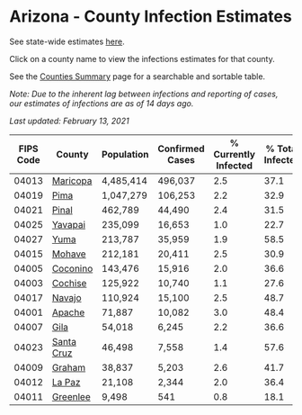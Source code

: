 # Arizona - County Infection Estimates

See state-wide estimates [here](/infections/us-az).

Click on a county name to view the infections estimates for that county.

See the [Counties Summary](/infections/summary-counties) page for a searchable and sortable table.

*Note: Due to the inherent lag between infections and reporting of cases, our estimates of infections are as of 14 days ago.*

*Last updated: February 13, 2021*

|   FIPS Code |                   County |   Population |   Confirmed Cases |   % Currently Infected |   % Total Infected |
|-------------|--------------------------|--------------|-------------------|------------------------|--------------------|
|       04013 |     [Maricopa](maricopa) |    4,485,414 |           496,037 |                    2.5 |               37.1 |
|       04019 |             [Pima](pima) |    1,047,279 |           106,253 |                    2.2 |               32.9 |
|       04021 |           [Pinal](pinal) |      462,789 |            44,490 |                    2.4 |               31.5 |
|       04025 |       [Yavapai](yavapai) |      235,099 |            16,653 |                    1.0 |               22.7 |
|       04027 |             [Yuma](yuma) |      213,787 |            35,959 |                    1.9 |               58.5 |
|       04015 |         [Mohave](mohave) |      212,181 |            20,411 |                    2.5 |               30.9 |
|       04005 |     [Coconino](coconino) |      143,476 |            15,916 |                    2.0 |               36.6 |
|       04003 |       [Cochise](cochise) |      125,922 |            10,740 |                    1.1 |               27.6 |
|       04017 |         [Navajo](navajo) |      110,924 |            15,100 |                    2.5 |               48.7 |
|       04001 |         [Apache](apache) |       71,887 |            10,082 |                    3.0 |               48.4 |
|       04007 |             [Gila](gila) |       54,018 |             6,245 |                    2.2 |               36.6 |
|       04023 | [Santa Cruz](santa-cruz) |       46,498 |             7,558 |                    1.4 |               57.6 |
|       04009 |         [Graham](graham) |       38,837 |             5,203 |                    2.6 |               41.7 |
|       04012 |         [La Paz](la-paz) |       21,108 |             2,344 |                    2.0 |               36.4 |
|       04011 |     [Greenlee](greenlee) |        9,498 |               541 |                    0.8 |               18.1 |